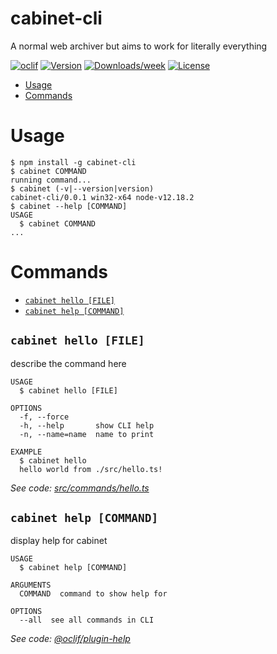 cabinet-cli
===========

A normal web archiver but aims to work for literally everything

[![oclif](https://img.shields.io/badge/cli-oclif-brightgreen.svg)](https://oclif.io)
[![Version](https://img.shields.io/npm/v/cabinet-cli.svg)](https://npmjs.org/package/cabinet-cli)
[![Downloads/week](https://img.shields.io/npm/dw/cabinet-cli.svg)](https://npmjs.org/package/cabinet-cli)
[![License](https://img.shields.io/npm/l/cabinet-cli.svg)](https://github.com/cabinet-cli/core/blob/master/package.json)

<!-- toc -->
* [Usage](#usage)
* [Commands](#commands)
<!-- tocstop -->
# Usage
<!-- usage -->
```sh-session
$ npm install -g cabinet-cli
$ cabinet COMMAND
running command...
$ cabinet (-v|--version|version)
cabinet-cli/0.0.1 win32-x64 node-v12.18.2
$ cabinet --help [COMMAND]
USAGE
  $ cabinet COMMAND
...
```
<!-- usagestop -->
# Commands
<!-- commands -->
* [`cabinet hello [FILE]`](#cabinet-hello-file)
* [`cabinet help [COMMAND]`](#cabinet-help-command)

## `cabinet hello [FILE]`

describe the command here

```
USAGE
  $ cabinet hello [FILE]

OPTIONS
  -f, --force
  -h, --help       show CLI help
  -n, --name=name  name to print

EXAMPLE
  $ cabinet hello
  hello world from ./src/hello.ts!
```

_See code: [src/commands/hello.ts](https://github.com/cabinet-cli/core/blob/v0.0.1/src/commands/hello.ts)_

## `cabinet help [COMMAND]`

display help for cabinet

```
USAGE
  $ cabinet help [COMMAND]

ARGUMENTS
  COMMAND  command to show help for

OPTIONS
  --all  see all commands in CLI
```

_See code: [@oclif/plugin-help](https://github.com/oclif/plugin-help/blob/v3.2.0/src/commands/help.ts)_
<!-- commandsstop -->
